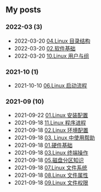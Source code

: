 ## My posts  
### **2022-03** (3)  
- 2022-03-20 [04.Linux 目录结构](https://blog.x2b.net/4087499240/)  
- 2022-03-20 [02.软件基础](https://blog.x2b.net/2759544459/)  
- 2022-03-20 [10.Linux 用户与组](https://blog.x2b.net/2592592171/)  
  
  
### **2021-10** (1)  
- 2021-10-10 [06.Linux 启动流程](https://blog.x2b.net/3373647732/)  
  
  
### **2021-09** (10)  
- 2021-09-22 [01.Linux 安装配置](https://blog.x2b.net/3473028004/)  
- 2021-09-18 [11.Linux 程序进程](https://blog.x2b.net/1/)  
- 2021-09-18 [02.Linux 环境配置](https://blog.x2b.net/377146946/)  
- 2021-09-18 [03. Linux 中使用帮助](https://blog.x2b.net/245013313/)  
- 2021-09-18 [01.硬件基础](https://blog.x2b.net/3847559470/)  
- 2021-09-18 [03.Linux 终端操作](https://blog.x2b.net/1784829336/)  
- 2021-09-18 [05.磁盘分区知识](https://blog.x2b.net/3200821655/)  
- 2021-09-18 [07.Linux 文件系统](https://blog.x2b.net/2794564793/)  
- 2021-09-18 [08.Linux 文件属性](https://blog.x2b.net/1872252014/)  
- 2021-09-18 [09.Linux 文件权限](https://blog.x2b.net/46662635/)  
  
